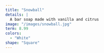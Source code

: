```yaml
---
title: "Snowball"
details: |
  A bar soap made with vanilla and citrus
image: "/images/snowball.jpg"
term: 8.99
colors:
  - "White"
shape: "Square"
---
```

